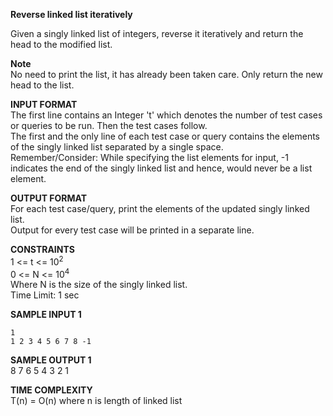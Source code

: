 **Reverse linked list iteratively**

Given a singly linked list of integers, reverse it iteratively and return the head to the modified list.

**Note**\
No need to print the list, it has already been taken care. Only return the new head to the list.

**INPUT FORMAT**\
The first line contains an Integer 't' which denotes the number of test cases or queries to be run. Then the test cases follow.\
The first and the only line of each test case or query contains the elements of the singly linked list separated by a single space.\
Remember/Consider: While specifying the list elements for input, -1 indicates the end of the singly linked list and hence, would never be a list element.

**OUTPUT FORMAT**\
For each test case/query, print the elements of the updated singly linked list.\
Output for every test case will be printed in a separate line.

**CONSTRAINTS**\
1 <= t <= 10<sup>2</sup>\
0 <= N <= 10<sup>4</sup>\
Where N is the size of the singly linked list.\
Time Limit: 1 sec

**SAMPLE INPUT 1**
```
1
1 2 3 4 5 6 7 8 -1
```

**SAMPLE OUTPUT 1**\
8 7 6 5 4 3 2 1

**TIME COMPLEXITY**\
T(n) = O(n) where n is length of linked list